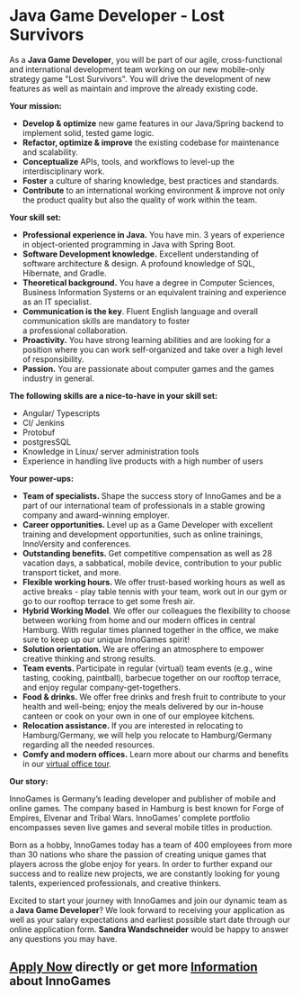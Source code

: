 <h1>Java Game Developer - Lost Survivors</h1>
<p><span>As a <strong>Java Game Developer</strong>,&nbsp;you will be part of our agile, cross-functional and international development team working on our new mobile-only strategy game "Lost Survivors". You will drive the development of new features as well as maintain and improve the already existing code.</span></p><p><strong>Your mission:&nbsp;</strong></p><ul><li><strong>Develop &amp; optimize</strong>&nbsp;new game features<span>&nbsp;</span><span>in our</span><span>&nbsp;</span>Java/Spring backend to implement solid, tested game logic.</li><li><strong>Refactor, optimize &amp; improve</strong><span>&nbsp;</span>the existing codebase for maintenance and<span>&nbsp;</span><span>scalability.</span></li><li><strong>Conceptualize</strong><span>&nbsp;</span>APIs, tools, and workflows to level-up the interdisciplinary work.</li><li><strong>Foster</strong><span>&nbsp;</span>a culture of sharing knowledge, best practices and standards.</li><li><strong>Contribute</strong><span>&nbsp;</span>to an international working environment &amp; improve not only the product quality but also the quality of work within the team.</li></ul><p><span><strong>Your skill set:</strong></span></p><ul><li><span><strong>Professional experience in Java.</strong>&nbsp;You have min. 3 years&nbsp;</span>of experience in object-oriented programming in Java with Spring Boot.&nbsp;</li><li><strong>Software Development knowledge.</strong>&nbsp;Excellent understanding<span>&nbsp;of software architecture &amp; design. A profound knowledge of SQL, Hibernate, and&nbsp;<span>Gradle.</span></span></li><li><span><strong>Theoretical background.</strong>&nbsp;You have a d</span>egree in Computer Sciences, Business Information Systems or an equivalent training and experience as an IT specialist.</li><li><strong>Communication is the key</strong>. Fluent English language and overall communication skills are mandatory to foster a<span>&nbsp;</span><span>professional</span><span>&nbsp;</span>collaboration.&nbsp;</li><li><strong>Proactivity.</strong><span>&nbsp;</span>You have strong learning abilities and are looking for a position where you can work self-<span>organized</span><span>&nbsp;</span>and take over a high level of responsibility.</li><li><strong>Passion.</strong><span>&nbsp;</span>You are passionat<span>e about c</span>omputer games and the games industry in general.&nbsp;</li></ul><p><strong><span>The following skills are a nice-to-have in your skill set:</span></strong></p><ul><li>Angular/ Typescripts</li><li>CI/ Jenkins</li><li>Protobuf</li><li>postgresSQL</li><li>Knowledge in Linux/ server administration tools</li><li>Experience in handling live products with a high number of users</li></ul><p><span><strong>Your power-ups:</strong></span></p><ul><li><strong>Team of specialists.&nbsp;</strong>Shape the success story of InnoGames and be a part of our international team of professionals in a stable growing company and award-winning employer.</li><li><strong>Career opportunities.&nbsp;</strong><span>Level up as a Game Developer</span>&nbsp;with excellent training and development opportunities, such as online trainings, InnoVersity and conferences.</li><li><strong>Outstanding benefits.&nbsp;</strong>Get competitive compensation as well as 28 vacation days, a sabbatical, mobile device, contribution to your public transport ticket, and more.</li><li><strong>Flexible working hours.&nbsp;</strong>We offer&nbsp;trust-based working hours as well as active breaks -&nbsp;play table tennis with your team, work out in our gym or go to our rooftop terrace to get some fresh air.</li><li><strong>Hybrid Working Model</strong>. We offer our colleagues the flexibility to choose between working from home and our modern offices in central Hamburg. With regular times planned together in the office, we make sure to keep up our unique InnoGames spirit!</li><li><strong>Solution orientation.&nbsp;</strong>We are offering an atmosphere to empower creative thinking and strong results.</li><li><strong>Team events.&nbsp;</strong>Participate in regular (virtual) team events (e.g., wine tasting, cooking, paintball), barbecue together on our rooftop terrace, and enjoy regular&nbsp;company-get-togethers.</li><li><strong>Food &amp; drinks.&nbsp;</strong>We offer free drinks and fresh fruit to contribute to your health and well-being; enjoy the meals delivered by our in-house canteen or cook on your own in one of our employee kitchens.</li><li><strong>Relocation assistance.&nbsp;</strong>If you are&nbsp;interested&nbsp;in relocating to Hamburg/Germany, we will help you relocate to Hamburg/Germany regarding all the needed resources.</li><li><strong>Comfy and modern offices.</strong>&nbsp;Learn more about our charms and benefits in our&nbsp;<span><a href="https://www.youtube.com/watch?v=yZR6GlDxRag&amp;feature=youtu.be" rel="nofollow">virtual office tour</a></span>.</li></ul><p><strong>Our story:</strong></p><p>InnoGames is Germany&rsquo;s leading developer and publisher of mobile and online games. The company based in Hamburg is best known for Forge of Empires, Elvenar and Tribal Wars. InnoGames&rsquo; complete portfolio encompasses seven live games and several mobile titles in production.</p><p>Born as a hobby, InnoGames today has a team of 400 employees from more than 30 nations who share the passion of creating unique games that players across the globe enjoy for years. In order to further expand our success and to realize new projects, we are constantly looking for young talents, experienced professionals, and creative thinkers.</p><p>Excited to start your journey with InnoGames and join our dynamic team as a<strong>&nbsp;Java Game Developer</strong>? We look forward to receiving your application as well as your salary expectations and earliest possible start date through our online application form.<span>&nbsp;</span><strong>Sandra Wandschneider</strong>&nbsp;would be happy to answer any questions you may have.</p>

<h2><a href="https://jobs.jobvite.com/careers/innogames/job/ojNlifwt/apply?__jvst=Job+Board&__jvsd=github_jobs_repo">Apply Now</a> directly or get more <a href="https://www.innogames.com/career/detail/job/java-game-developer-lost-survivors/?s=github_jobs_repo">Information</a> about InnoGames</h2>